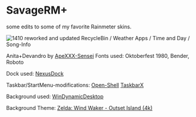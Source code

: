 # SavageRM+ 

some edits to some of my favorite Rainmeter skins.

![1410](https://user-images.githubusercontent.com/96113159/189118655-ba6fde7b-aac1-4f4c-a2af-2f75af2be2b9.png)
reworked and updated RecycleBin / Weather Apps  / Time and Day / Song-Info

Anita+Devandro by [ApeXXX-Sensei](https://www.deviantart.com/apexxx-sensei)
Fonts used: Oktoberfest 1980, Bender, Roboto

Dock used: [NexusDock](https://www.winstep.net/nexus.asp)

Taskbar/StartMenu-modifications:
[Open-Shell](https://github.com/Open-Shell/Open-Shell-Menu)
[TaskbarX](https://github.com/ChrisAnd1998/TaskbarX)

Background used: [WinDynamicDesktop](https://www.microsoft.com/store/apps/9nm8n7dq3z5f)

Background Theme: [Zelda: Wind Waker - Outset Island (4k)](https://windd.info/themes/)
